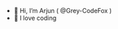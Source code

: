- 👋 Hi, I’m Arjun ( @Grey-CodeFox )
- 👀 I love coding


<!---
Grey-CodeFox/Grey-CodeFox is a ✨ special ✨ repository because its `README.md` (this file) appears on your GitHub profile.
You can click the Preview link to take a look at your changes.
--->
